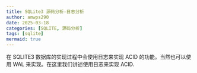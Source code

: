 ```yaml
---
title: SQLite3 源码分析-日志分析
author: amwps290
date: 2025-03-18
categories: [SQLITE, 源码分析]
tags: [sqlite]
mermaid: true
---
```


在 SQLITE3 数据库的实现过程中会使用日志来实现 ACID 的功能。当然也可以使用 WAL 来实现。在这里我们讲述使用日志来实现 ACID.